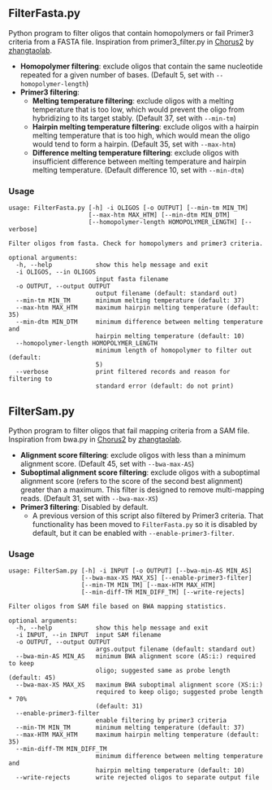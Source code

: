 ## FilterFasta.py
Python program to filter oligos that contain homopolymers or fail Primer3 criteria from a FASTA file. Inspiration from primer3_filter.py in [Chorus2](https://github.com/zhangtaolab/Chorus2) by [zhangtaolab](https://github.com/zhangtaolab).

- __Homopolymer filtering__: exclude oligos that contain the same nucleotide repeated for a given number of bases. (Default 5, set with `--homopolymer-length`)
- __Primer3 filtering__:
  - __Melting temperature filtering__: exclude oligos with a melting temperature that is too low, which would prevent the oligo from hybridizing to its target stably. (Default 37, set with `--min-tm`)
  - __Hairpin melting temperature filtering__: exclude oligos with a hairpin melting temperature that is too high, which would mean the oligo would tend to form a hairpin. (Default 35, set with `--max-htm`)
  - __Difference melting temperature filtering__: exclude oligos with insufficient difference between melting temperature and hairpin melting temperature. (Default difference 10, set with `--min-dtm`)

### Usage
```
usage: FilterFasta.py [-h] -i OLIGOS [-o OUTPUT] [--min-tm MIN_TM]
                      [--max-htm MAX_HTM] [--min-dtm MIN_DTM]
                      [--homopolymer-length HOMOPOLYMER_LENGTH] [--verbose]

Filter oligos from fasta. Check for homopolymers and primer3 criteria.

optional arguments:
  -h, --help            show this help message and exit
  -i OLIGOS, --in OLIGOS
                        input fasta filename
  -o OUTPUT, --output OUTPUT
                        output filename (default: standard out)
  --min-tm MIN_TM       minimum melting temperature (default: 37)
  --max-htm MAX_HTM     maximum hairpin melting temperature (default: 35)
  --min-dtm MIN_DTM     minimum difference between melting temperature and
                        hairpin melting temperature (default: 10)
  --homopolymer-length HOMOPOLYMER_LENGTH
                        minimum length of homopolymer to filter out (default:
                        5)
  --verbose             print filtered records and reason for filtering to
                        standard error (default: do not print)
```

## FilterSam.py
Python program to filter oligos that fail mapping criteria from a SAM file. Inspiration from bwa.py in [Chorus2](https://github.com/zhangtaolab/Chorus2) by [zhangtaolab](https://github.com/zhangtaolab).

- __Alignment score filtering__: exclude oligos with less than a minimum alignment score. (Default 45, set with `--bwa-max-AS`)
- __Suboptimal alignment score filtering__: exclude oligos with a suboptimal alignment score (refers to the score of the second best alignment) greater than a maximum. This filter is designed to remove multi-mapping reads. (Default 31, set with `--bwa-max-XS`)
- __Primer3 filtering__: Disabled by default.
  - A previous version of this script also filtered by Primer3 criteria. That functionality has been moved to `FilterFasta.py` so it is disabled by default, but it can be enabled with `--enable-primer3-filter`.

### Usage
```
usage: FilterSam.py [-h] -i INPUT [-o OUTPUT] [--bwa-min-AS MIN_AS]
                    [--bwa-max-XS MAX_XS] [--enable-primer3-filter]
                    [--min-TM MIN_TM] [--max-HTM MAX_HTM]
                    [--min-diff-TM MIN_DIFF_TM] [--write-rejects]

Filter oligos from SAM file based on BWA mapping statistics.

optional arguments:
  -h, --help            show this help message and exit
  -i INPUT, --in INPUT  input SAM filename
  -o OUTPUT, --output OUTPUT
                        args.output filename (default: standard out)
  --bwa-min-AS MIN_AS   minimum BWA alignment score (AS:i:) required to keep
                        oligo; suggested same as probe length (default: 45)
  --bwa-max-XS MAX_XS   maximum BWA suboptimal alignment score (XS:i:)
                        required to keep oligo; suggested probe length * 70%
                        (default: 31)
  --enable-primer3-filter
                        enable filtering by primer3 criteria
  --min-TM MIN_TM       minimum melting temperature (default: 37)
  --max-HTM MAX_HTM     maximum hairpin melting temperature (default: 35)
  --min-diff-TM MIN_DIFF_TM
                        minimum difference between melting temperature and
                        hairpin melting temperature (default: 10)
  --write-rejects       write rejected oligos to separate output file
```
